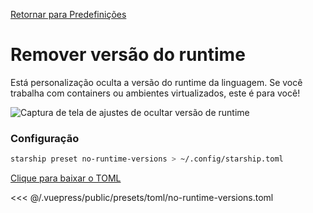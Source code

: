 [Retornar para Predefinições](./README.md#no-runtime-versions)

# Remover versão do runtime

Está personalização oculta a versão do runtime da linguagem. Se você trabalha com containers ou ambientes virtualizados, este é para você!

![Captura de tela de ajustes de ocultar versão de runtime](/presets/img/no-runtime-versions.png)

### Configuração

```sh
starship preset no-runtime-versions > ~/.config/starship.toml
```

[Clique para baixar o TOML](/presets/toml/no-runtime-versions.toml)

<<< @/.vuepress/public/presets/toml/no-runtime-versions.toml

